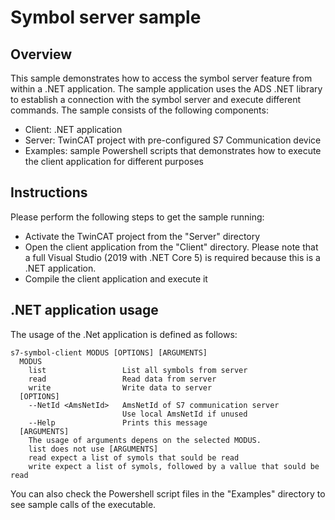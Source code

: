 # Symbol server sample

## Overview
This sample demonstrates how to access the symbol server feature from within a .NET application. 
The sample application uses the ADS .NET library to establish a connection with the symbol server 
and execute different commands. The sample consists of the following components:
- Client: .NET application
- Server: TwinCAT project with pre-configured S7 Communication device
- Examples: sample Powershell scripts that demonstrates how to execute the client application for different purposes

## Instructions
Please perform the following steps to get the sample running:
- Activate the TwinCAT project from the "Server" directory
- Open the client application from the "Client" directory. 
  Please note that a full Visual Studio (2019 with .NET Core 5) is required because this is a .NET application.
- Compile the client application and execute it

## .NET application usage
The usage of the .Net application is defined as follows:

```
s7-symbol-client MODUS [OPTIONS] [ARGUMENTS]
  MODUS
    list                 List all symbols from server
    read                 Read data from server
    write                Write data to server
  [OPTIONS]
    --NetId <AmsNetId>   AmsNetId of S7 communication server
                         Use local AmsNetId if unused
    --Help               Prints this message
  [ARGUMENTS]
    The usage of arguments depens on the selected MODUS.
    list does not use [ARGUMENTS]
    read expect a list of symols that sould be read
    write expect a list of symols, followed by a vallue that sould be read
```

You can also check the Powershell script files in the "Examples" directory to see sample calls of the executable.